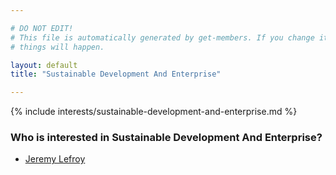 ```yaml
---

# DO NOT EDIT!
# This file is automatically generated by get-members. If you change it, bad
# things will happen.

layout: default
title: "Sustainable Development And Enterprise"

---
```


{% include interests/sustainable-development-and-enterprise.md %}

### Who is interested in Sustainable Development And Enterprise?


* [Jeremy Lefroy](/members/jeremy-lefroy.html)
